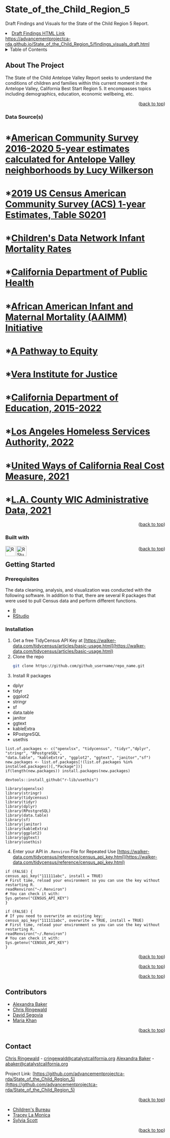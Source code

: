 # State_of_the_Child_Region_5
Draft Findings and Visuals for the State of the Child Region 5 Report.

 <li>
      <a href="https://advancementprojectca-rda.github.io/State_of_the_Child_Region_5/findings_visuals_draft.html"> Draft Findings HTML Link<br>https://advancementprojectca-rda.github.io/State_of_the_Child_Region_5/findings_visuals_draft.html</a>
      </li>

<details>
  <summary>Table of Contents</summary>
  <ol>
    <li>
      <a href="#about-the-project">About The Project</a>
      <ul>
        <li><a href="#built-with">Built With</a></li>
      </ul>
    </li>
    <li>
      <a href="#getting-started">Getting Started</a>
      <ul>
        <li><a href="#prerequisites">Prerequisites</a></li>
        <li><a href="#installation">Installation</a></li>
      </ul>
    </li>
    <li><a href="#usage">Usage</a></li>
    <li><a href="#roadmap">Roadmap</a></li>
    <li><a href="#contributing">Contributing</a></li>
    <li><a href="#license">License</a></li>
    <li><a href="#contact">Contact</a></li>
    <li><a href="#acknowledgments">Acknowledgments</a></li>
  </ol>
</details>


## About The Project

The State of the Child Antelope Valley Report seeks to understand the conditions of children and families within this current moment in the Antelope Valley, California Best Start Region 5. It encompasses topics including demographics, education, economic wellbeing, etc.

<p align="right">(<a href="#top">back to top</a>)</p>


### Data Source(s)
# *[American Community Survey 2016-2020 5-year estimates calculated for Antelope Valley neighborhoods by Lucy Wilkerson](https://public.tableau.com/app/profile/luz3725/viz/2020CensusData-AVBESTSTARTREGION5/GRAPI)
# *[2019 US Census American Community Survey (ACS) 1-year Estimates, Table S0201](https://data.census.gov/cedsci/table?q=S0201&t=-00%20-%20All%20available%20races&g=0400000US06%240500000&tid=ACSSPP1Y2019.S0201)
# *[Children's Data Network Infant Mortality Rates](https://www.first5la.org/wp-content/uploads/2020/09/First-5-LA-2020-Indicators-Report.pdf)
# *[California Department of Public Health](https://data.chhs.ca.gov/dataset/infant-mortality-deaths-per-1000-live-births-lghc-indicator-01/resource/ae78da8f-1661-45f6-b2d0-1014857d16e3)
# *[African American Infant and Maternal Mortality (AAIMM) Initiative](https://www.blackinfantsandfamilies.org/)
# *[A Pathway to Equity](http://publichealth.lacounty.gov/centerforhealthequity/PDF/AAIM-ActionPlan.pdf)
# *[Vera Institute for Justice](https://www.vera.org/)
# *[California Department of Education, 2015-2022](https://dq.cde.ca.gov/dataquest/)
# *[Los Angeles Homeless Services Authority, 2022](https://www.lahsa.org/data)
# *[United Ways of California Real Cost Measure, 2021](https://www.unitedwaysca.org/realcost/39-real-cost)
# *[L.A. County WIC Administrative Data, 2021](https://lawicdata.org/data-research/by-region/)

<p align="right">(<a href="#top">back to top</a>)</p>

### Built with
<img src="https://upload.wikimedia.org/wikipedia/commons/1/1b/R_logo.svg" align="left" alt="R" width="32px"> 
<img src="https://upload.wikimedia.org/wikipedia/commons/d/d0/RStudio_logo_flat.svg" align="left" alt="RStudio" width="32px">


<p align="right">(<a href="#top">back to top</a>)</p>


<!-- GETTING STARTED -->
## Getting Started

<!--This is an example of how you may give instructions on setting up your project locally.
To get a local copy up and running follow these simple example steps. -->

### Prerequisites

The data cleaning, analysis, and visualization was conducted with the following software. In addition to that, there are several R packages that were used to pull Census data and perform different functions.
* [R](https://cran.rstudio.com/)
* [RStudio](https://posit.co/download/rstudio-desktop/)


### Installation

1. Get a free TidyCensus API Key at [https://walker-data.com/tidycensus/articles/basic-usage.html](https://walker-data.com/tidycensus/articles/basic-usage.html)
2. Clone the repo
   ```sh
   git clone https://github.com/github_username/repo_name.git
   ```
3. Install R packages
* dplyr
* tidyr
* ggplot2
* stringr
* sf
* data.table
* janitor
* ggtext
* kableExtra
* RPostgreSQL
* usethis


```
list.of.packages <- c("openxlsx", "tidycensus", "tidyr","dplyr", "stringr", "RPostgreSQL",
"data.table", "kableExtra", "ggplot2", "ggtext", "janitor","sf") 
new.packages <- list.of.packages[!(list.of.packages %in% installed.packages()[,"Package"])]
if(length(new.packages)) install.packages(new.packages)

devtools::install_github("r-lib/usethis")

library(openxlsx)
library(stringr)
library(tidycensus)
library(tidyr)
library(dplyr)
library(RPostgreSQL)
library(data.table)
library(sf)
library(janitor)
library(kableExtra)
library(ggplot2)
library(ggtext)
library(usethis)
```

4. Enter your API in `.Renviron` File for Repeated Use
[https://walker-data.com/tidycensus/reference/census_api_key.html](https://walker-data.com/tidycensus/reference/census_api_key.html)



```
if (FALSE) {
census_api_key("111111abc", install = TRUE)
# First time, reload your environment so you can use the key without restarting R.
readRenviron("~/.Renviron")
# You can check it with:
Sys.getenv("CENSUS_API_KEY")
}

if (FALSE) {
# If you need to overwrite an existing key:
census_api_key("111111abc", overwrite = TRUE, install = TRUE)
# First time, relead your environment so you can use the key without restarting R.
readRenviron("~/.Renviron")
# You can check it with:
Sys.getenv("CENSUS_API_KEY")
}

```

<p align="right">(<a href="#top">back to top</a>)</p>


<!--## Usage

Use this space to show useful examples of how a project can be used (e.g. iframes, citation, etc). Additional screenshots, code examples and demos work well in this space. You may also link to more resources.-->


<p align="right">(<a href="#top">back to top</a>)</p>


<!--## Roadmap

Use this space to list out future goals for this project (if any)
- [ ] Feature 1
- [ ] Feature 2
- [ ] Feature 3
    - [ ] Nested Feature-->

<p align="right">(<a href="#top">back to top</a>)</p>


## Contributors

* [Alexandra Baker](https://github.com/bakeralexan)
* [Chris Ringewald](https://github.com/cringewald)
* [David Segovia](https://github.com/davidseg1997)
* [Maria Khan](https://github.com/mariatkhan)



<p align="right">(<a href="#top">back to top</a>)</p>


## Contact

<!--Use this space to add a contact for questions/concerns that visitors may have-->

[Chris Ringewald](https://www.linkedin.com/in/chris-ringewald-6766369/) - cringewald@catalystcalifornia.org
[Alexandra Baker](https://www.linkedin.com/in/alexandra-baker-84696075/) - abaker@catalystcalifornia.org

Project Link: [https://github.com/advancementprojectca-rda/State_of_the_Child_Region_5](https://github.com/advancementprojectca-rda/State_of_the_Child_Region_5)

<p align="right">(<a href="#top">back to top</a>)</p>
<!--

## License

Distributed under the MIT License. See `LICENSE.txt` for more information.-->

<p align="right">(<a href="#top">back to top</a>)</p>


## Acknowledgments
<!--Use this space for any additional acknowledgments (project partners, etc)-->

* [Children's Bureau](https://www.all4kids.org/)
* [Tracey La Monica](traceylamonica@all4kids.org)
* [Sylvia Scott](sylviascott@all4kids.org)

<p align="right">(<a href="#top">back to top</a>)</p>
